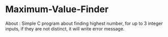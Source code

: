# Maximum-Value-Finder

About : Simple C program about finding highest number, for up to 3 integer inputs, if they are not distinct, it will write error message. 
